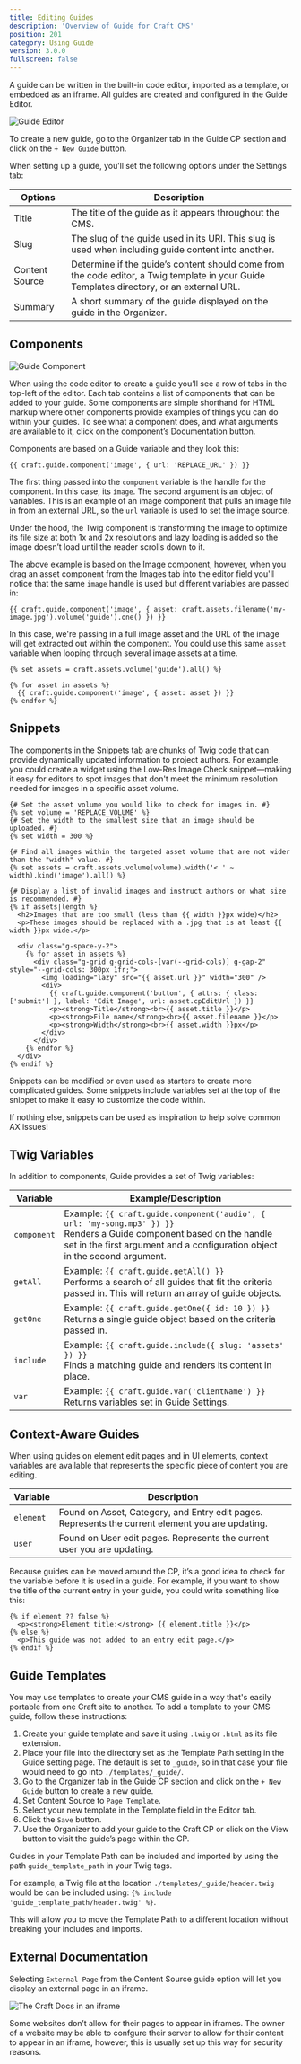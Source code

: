 ```yaml
---
title: Editing Guides
description: 'Overview of Guide for Craft CMS'
position: 201
category: Using Guide
version: 3.0.0
fullscreen: false
---
```


A guide can be written in the built-in code editor, imported as a template, or embedded as an iframe. All guides are created and configured in the Guide Editor.

![Guide Editor](https://assets.wbrowar.com/guide/img/guide-editor.png)

To create a new guide, go to the Organizer tab in the Guide CP section and click on the `+ New Guide` button.

When setting up a guide, you’ll set the following options under the Settings tab:

| Options | Description |
| --- | --- |
| Title | The title of the guide as it appears throughout the CMS. |
| Slug | The slug of the guide used in its URI. This slug is used when including guide content into another. |
| Content Source | Determine if the guide’s content should come from the code editor, a Twig template in your Guide Templates directory, or an external URL. |
| Summary | A short summary of the guide displayed on the guide in the Organizer. |

## Components

![Guide Component](https://assets.wbrowar.com/guide/img/guide-component.png)

When using the code editor to create a guide you’ll see a row of tabs in the top-left of the editor. Each tab contains a list of components that can be added to your guide. Some components are simple shorthand for HTML markup where other components provide examples of things you can do within your guides. To see what a component does, and what arguments are available to it, click on the component’s Documentation button.

Components are based on a Guide variable and they look this:
 ```twig
{{ craft.guide.component('image', { url: 'REPLACE_URL' }) }}
```

The first thing passed into the `component` variable is the handle for the component. In this case, its `image`. The second argument is an object of variables. This is an example of an image component that pulls an image file in from an external URL, so the `url` variable is used to set the image source.

Under the hood, the Twig component is transforming the image to optimize its file size at both 1x and 2x resolutions and lazy loading is added so the image doesn’t load until the reader scrolls down to it.

The above example is based on the Image component, however, when you drag an asset component from the Images tab into the editor field you'll notice that the same `image` handle is used but different variables are passed in:

```twig
{{ craft.guide.component('image', { asset: craft.assets.filename('my-image.jpg').volume('guide').one() }) }}
```

In this case, we're passing in a full image asset and the URL of the image will get extracted out within the component. You could use this same `asset` variable when looping through several image assets at a time.

```twig
{% set assets = craft.assets.volume('guide').all() %}

{% for asset in assets %}
  {{ craft.guide.component('image', { asset: asset }) }}
{% endfor %}
```

## Snippets

The components in the Snippets tab are chunks of Twig code that can provide dynamically updated information to project authors. For example, you could create a widget using the Low-Res Image Check snippet—making it easy for editors to spot images that don't meet the minimum resolution needed for images in a specific asset volume.

```twig
{# Set the asset volume you would like to check for images in. #}
{% set volume = 'REPLACE_VOLUME' %}
{# Set the width to the smallest size that an image should be uploaded. #}
{% set width = 300 %}

{# Find all images within the targeted asset volume that are not wider than the "width" value. #}
{% set assets = craft.assets.volume(volume).width('< ' ~ width).kind('image').all() %}

{# Display a list of invalid images and instruct authors on what size is recommended. #}
{% if assets|length %}
  <h2>Images that are too small (less than {{ width }}px wide)</h2>
  <p>These images should be replaced with a .jpg that is at least {{ width }}px wide.</p>
  
  <div class="g-space-y-2">
    {% for asset in assets %}
      <div class="g-grid g-grid-cols-[var(--grid-cols)] g-gap-2" style="--grid-cols: 300px 1fr;">
        <img loading="lazy" src="{{ asset.url }}" width="300" />
        <div>
          {{ craft.guide.component('button', { attrs: { class: ['submit'] }, label: 'Edit Image', url: asset.cpEditUrl }) }}
          <p><strong>Title</strong><br>{{ asset.title }}</p>
          <p><strong>File name</strong><br>{{ asset.filename }}</p>
          <p><strong>Width</strong><br>{{ asset.width }}px</p>
        </div>
      </div>
    {% endfor %}
  </div>
{% endif %}
```

Snippets can be modified or even used as starters to create more complicated guides. Some snippets include variables set at the top of the snippet to make it easy to customize the code within.

If nothing else, snippets can be used as inspiration to help solve common AX issues!

## Twig Variables

In addition to components, Guide provides a set of Twig variables:

| Variable | Example/Description |
| --- | --- |
| `component` | Example: `{{ craft.guide.component('audio', { url: 'my-song.mp3' }) }}`<br>Renders a Guide component based on the handle set in the first argument and a configuration object in the second argument. |
| `getAll` |  Example: `{{ craft.guide.getAll() }}`<br>Performs a search of all guides that fit the criteria passed in. This will return an array of guide objects. |
| `getOne` |  Example: `{{ craft.guide.getOne({ id: 10 }) }}`<br>Returns a single guide object based on the criteria passed in. |
| `include` |  Example: `{{ craft.guide.include({ slug: 'assets' }) }}`<br>Finds a matching guide and renders its content in place. |
| `var` |  Example: `{{ craft.guide.var('clientName') }}`<br>Returns variables set in Guide Settings. |

## Context-Aware Guides

When using guides on element edit pages and in UI elements, context variables are available that represents the specific piece of content you are editing.

| Variable | Description |
| --- | --- |
| `element` | Found on Asset, Category, and Entry edit pages. Represents the current element you are updating. |
| `user` | Found on User edit pages. Represents the current user you are updating. |

Because guides can be moved around the CP, it’s a good idea to check for the variable before it is used in a guide. For example, if you want to show the title of the current entry in your guide, you could write something like this:

```twig
{% if element ?? false %}
  <p><strong>Element title:</strong> {{ element.title }}</p>
{% else %}
  <p>This guide was not added to an entry edit page.</p>
{% endif %}
```

## Guide Templates

You may use templates to create your CMS guide in a way that's easily portable from one Craft site to another. To add a template to your CMS guide, follow these instructions:

1. Create your guide template and save it using `.twig` or `.html` as its file extension.
1. Place your file into the directory set as the Template Path setting in the Guide setting page. The default is set to `_guide`, so in that case your file would need to go into `./templates/_guide/`.
1. Go to the Organizer tab in the Guide CP section and click on the `+ New Guide` button to create a new guide.
1. Set Content Source to `Page Template`.
1. Select your new template in the Template field in the Editor tab.
1. Click the `Save` button.
1. Use the Organizer to add your guide to the Craft CP or click on the View button to visit the guide’s page within the CP.

Guides in your Template Path can be included and imported by using the path `guide_template_path` in your Twig tags.

For example, a Twig file at the location `./templates/_guide/header.twig` would be can be included using: `{% include 'guide_template_path/header.twig' %}`.

This will allow you to move the Template Path to a different location without breaking your includes and imports.

## External Documentation

Selecting `External Page` from the Content Source guide option will let you display an external page in an iframe.

![The Craft Docs in an iframe](https://assets.wbrowar.com/guide/img/guide-iframe.png)

<alert type="warning">

Some websites don’t allow for their pages to appear in iframes. The owner of a website may be able to confgure their server to allow for their content to appear in an iframe, however, this is usually set up this way for security reasons.

</alert>